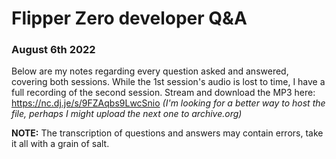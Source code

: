 # Flipper Zero developer Q&A
### August 6th 2022

Below are my notes regarding every question asked and answered, covering both sessions.
While the 1st session's audio is lost to time, I have a full recording of the second session.
Stream and download the MP3 here: https://nc.dj.je/s/9FZAqbs9LwcSnio
*(I'm looking for a better way to host the file, perhaps I might upload the next one to archive.org)*

**NOTE:** The transcription of questions and answers may contain errors, take it all with a grain of salt.